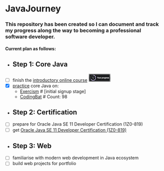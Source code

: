 # JavaJourney
### This repository has been created so I can document and track my progress along the way to becoming a professional software developer.

#### Current plan as follows:  
* ## Step 1: Core Java
- [ ] finish the [introductory online course](https://www.udemy.com/course/java-the-complete-java-developer-course/) ![Course Progress](resources/udemyProgress.png)
- [x] [practice](https://github.com/AdamWandoch/JavaJourney/tree/master/src/com) core Java on: 
  - [Exercism](https://exercism.org/tracks/java) # [initial signup stage]
  - [CodingBat](https://codingbat.com/done?user=wandoch.adam@gmail.com&tag=2797055556) # Count: 98
* ## Step 2: Certification
- [ ] prepare for Oracle Java SE 11 Developer Certification (1Z0-819)
- [ ] get [Oracle Java SE 11 Developer Certification (1Z0-819)](https://education.oracle.com/java-se-11-developer/pexam_1Z0-819)
* ## Step 3: Web
- [ ] familiarise with modern web development in Java ecosystem
- [ ] build web projects for portfolio
